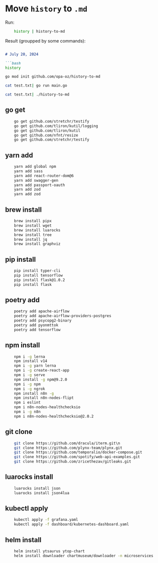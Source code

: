 # Move `history` to `.md`

Run:
```bash
    history | history-to-md
```

Result (groupped by some commands):
```markdown

# July 20, 2024

```bash
history 

go mod init github.com/opa-oz/history-to-md 

cat test.txt| go run main.go 

cat test.txt| ./history-to-md 

```

## go get
```bash
	go get github.com/stretchr/testify
	go get github.com/tliron/kutil/logging
	go get github.com/tliron/kutil
	go get github.com/nfnt/resize
	go get github.com/stretchr/testify
```


## yarn add
```bash
	yarn add global npm
	yarn add sass
	yarn add react-router-dom@6
	yarn add swagger-gen
	yarn add passport-oauth
	yarn add zod
	yarn add zod
```


## brew install
```bash
	brew install pipx
	brew install wget
	brew install luarocks
	brew install tree
	brew install jq
	brew install graphviz
```


## pip install
```bash
	pip install typer-cli
	pip install tensorflow
	pip install flask@1.0.2
	pip install flask
```


## poetry add
```bash
	poetry add apache-airflow
	poetry add apache-airflow-providers-postgres
	poetry add psycopg2-binary
	poetry add pyonmttok
	poetry add tensorflow
```


## npm install
```bash
	npm i -g lerna
	npm install v14
	npm i -g yarn lerna
	npm i -g create-react-app
	npm i -g serve
	npm install -g npm@9.2.0
	npm i -g npm
	npm i -g ngrok
	npm install n8n -g
	npm install n8n-nodes-flipt
	npm i eslint
	npm i n8n-nodes-healthchecksio
	npm i -g n8n
	npm i n8n-nodes-healthchecksio@2.0.2
```


## git clone
```bash
	git clone https://github.com/dracula/iterm.git\n
	git clone https://github.com/plynx-team/plynx.git
	git clone https://github.com/temporalio/docker-compose.git
	git clone https://github.com/spotify/web-api-examples.git
	git clone https://github.com/zricethezav/gitleaks.git
```


## luarocks install
```bash
	luarocks install json
	luarocks install json4lua
```


## kubectl apply
```bash
	kubectl apply -f grafana.yaml
	kubectl apply -f dashboard/kubernetes-dashboard.yaml
```


## helm install
```bash
	helm install ytsaurus ytop-chart
	helm install downloader chartmuseum/downloader -n microservices
```


```


